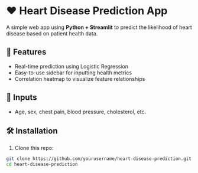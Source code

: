 # ❤️ Heart Disease Prediction App

A simple web app using **Python + Streamlit** to predict the likelihood of heart disease based on patient health data.

## 🚀 Features

-   Real-time prediction using Logistic Regression
-   Easy-to-use sidebar for inputting health metrics
-   Correlation heatmap to visualize feature relationships

## 🧠 Inputs

-   Age, sex, chest pain, blood pressure, cholesterol, etc.

## 🛠 Installation

1. Clone this repo:

```bash
git clone https://github.com/yourusername/heart-disease-prediction.git
cd heart-disease-prediction
```
